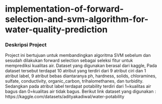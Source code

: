 # implementation-of-forward-selection-and-svm-algorithm-for-water-quality-prediction

<div id="deskripsi">
  <h3>Deskripsi Project</h3>
  Project ini bertujuan untuk membandingkan algoritma SVM sebelum dan sesudah dilakukan forward selection sebagai seleksi fitur untuk memprediksi kualitas air. Dataset yang digunakan berasal dari kaggle, Pada dataset tersebut terdapat 10 atribut yang terdiri dari 9 atribut ciri dan 1 atribut label, 9 atribut bebas diantaranya ph, hardness, solids, chloramines, sulfate, conductivity, organic_carbon, trihalomethanes, dan turbidity. Sedangkan pada atribut label terdapat potability terdiri dari 1=kualitas air bagus dan 0=kualitas air tidak bagus. Berikut link dataset yang digunakan :  https://kaggle.com/datasets/adityakadiwal/water-potability
</div>
